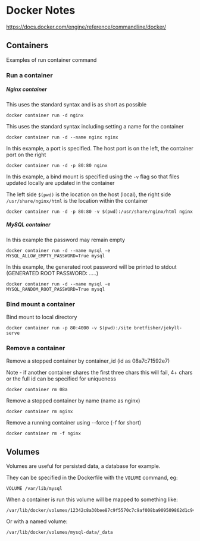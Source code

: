 # Docker Notes

https://docs.docker.com/engine/reference/commandline/docker/

## Containers

Examples of run container command

### Run a container

##### Nginx container
This uses the standard syntax and is as short as possible
```
docker container run -d nginx
```

This uses the standard syntax including setting a name for the container
```
docker container run -d --name nginx nginx
```

In this example, a port is specified. The host port is on the left, the container port on the right
```
docker container run -d -p 80:80 nginx
```

In this example, a bind mount is specified using the `-v` flag so that files updated locally are updated in the container

The left side `$(pwd)` is the location on the host (local), the right side `/usr/share/nginx/html` is the location within the container
```
docker container run -d -p 80:80 -v $(pwd):/usr/share/nginx/html nginx
```

##### MySQL container

In this example the password may remain empty
```
docker container run -d --name mysql -e MYSQL_ALLOW_EMPTY_PASSWORD=True mysql
```

In this example, the generated root password will be printed to stdout (GENERATED ROOT PASSWORD: .....)
```
docker container run -d --name mysql -e MYSQL_RANDOM_ROOT_PASSWORD=True mysql
```

### Bind mount a container

Bind mount to local directory

```
docker container run -p 80:4000 -v $(pwd):/site bretfisher/jekyll-serve
```

### Remove a container

Remove a stopped container by container_id (id as 08a7c71592e7)

Note - if another container shares the first three chars this will fail, 4+ chars or the full id can be specified for uniqueness

```
docker container rm 08a
```

Remove a stopped container by name (name as nginx)

```
docker container rm nginx
```

Remove a running container using --force (-f for short)
```
docker container rm -f nginx 
```

## Volumes

Volumes are useful for persisted data, a database for example.

They can be specified in the Dockerfile with the `VOLUME` command, eg:

```
VOLUME /var/lib/mysql
```

When a container is run this volume will be mapped to something like:

```
/var/lib/docker/volumes/12342c8a30bee87c9f5570c7c9af008ba909509862d1c947684f8de56bb47002/_data
```

Or with a named volume:

```
/var/lib/docker/volumes/mysql-data/_data
```
